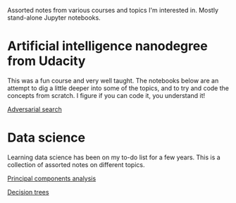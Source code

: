 Assorted notes from various courses and topics I'm interested in. Mostly stand-alone Jupyter notebooks.

# Artificial intelligence nanodegree from Udacity
This was a fun course and very well taught. The notebooks below are an attempt to dig a little deeper into some of the topics, and to try and code the concepts from scratch. I figure if you can code it, you understand it!

[Adversarial search](adversarial_search.ipynb)


# Data science
Learning data science has been on my to-do list for a few years. This is a collection of assorted notes on different topics. 

[Principal components analysis](pca.ipynb)

[Decision trees](decision_tree.ipynb)
